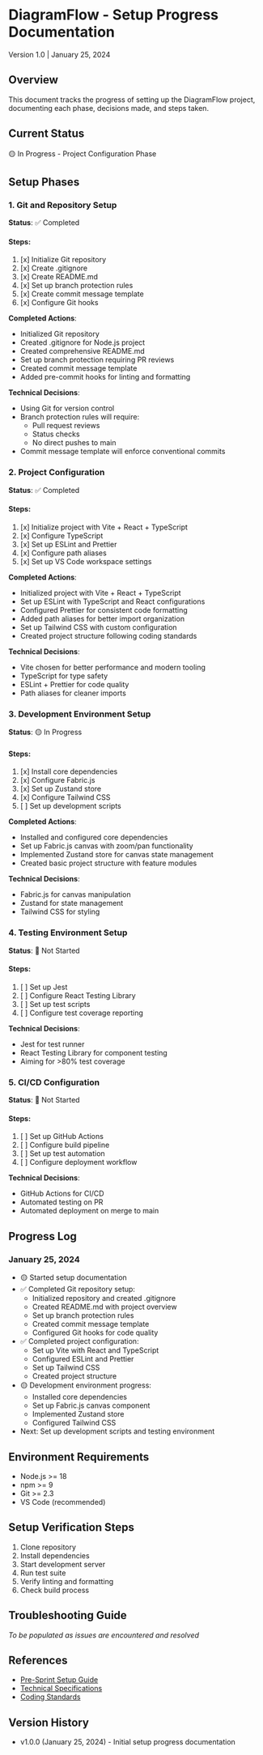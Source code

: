 # DiagramFlow - Setup Progress Documentation
Version 1.0 | January 25, 2024

## Overview
This document tracks the progress of setting up the DiagramFlow project, documenting each phase, decisions made, and steps taken.

## Current Status
🟡 In Progress - Project Configuration Phase

## Setup Phases

### 1. Git and Repository Setup
**Status**: ✅ Completed
#### Steps:
1. [x] Initialize Git repository
2. [x] Create .gitignore
3. [x] Create README.md
4. [x] Set up branch protection rules
5. [x] Create commit message template
6. [x] Configure Git hooks

**Completed Actions**:
- Initialized Git repository
- Created .gitignore for Node.js project
- Created comprehensive README.md
- Set up branch protection requiring PR reviews
- Created commit message template
- Added pre-commit hooks for linting and formatting

**Technical Decisions**:
- Using Git for version control
- Branch protection rules will require:
  - Pull request reviews
  - Status checks
  - No direct pushes to main
- Commit message template will enforce conventional commits

### 2. Project Configuration
**Status**: ✅ Completed
#### Steps:
1. [x] Initialize project with Vite + React + TypeScript
2. [x] Configure TypeScript
3. [x] Set up ESLint and Prettier
4. [x] Configure path aliases
5. [x] Set up VS Code workspace settings

**Completed Actions**:
- Initialized project with Vite + React + TypeScript
- Set up ESLint with TypeScript and React configurations
- Configured Prettier for consistent code formatting
- Added path aliases for better import organization
- Set up Tailwind CSS with custom configuration
- Created project structure following coding standards

**Technical Decisions**:
- Vite chosen for better performance and modern tooling
- TypeScript for type safety
- ESLint + Prettier for code quality
- Path aliases for cleaner imports

### 3. Development Environment Setup
**Status**: 🟡 In Progress
#### Steps:
1. [x] Install core dependencies
2. [x] Configure Fabric.js
3. [x] Set up Zustand store
4. [x] Configure Tailwind CSS
5. [ ] Set up development scripts

**Completed Actions**:
- Installed and configured core dependencies
- Set up Fabric.js canvas with zoom/pan functionality
- Implemented Zustand store for canvas state management
- Created basic project structure with feature modules

**Technical Decisions**:
- Fabric.js for canvas manipulation
- Zustand for state management
- Tailwind CSS for styling

### 4. Testing Environment Setup
**Status**: 🔴 Not Started
#### Steps:
1. [ ] Set up Jest
2. [ ] Configure React Testing Library
3. [ ] Set up test scripts
4. [ ] Configure test coverage reporting

**Technical Decisions**:
- Jest for test runner
- React Testing Library for component testing
- Aiming for >80% test coverage

### 5. CI/CD Configuration
**Status**: 🔴 Not Started
#### Steps:
1. [ ] Set up GitHub Actions
2. [ ] Configure build pipeline
3. [ ] Set up test automation
4. [ ] Configure deployment workflow

**Technical Decisions**:
- GitHub Actions for CI/CD
- Automated testing on PR
- Automated deployment on merge to main

## Progress Log

### January 25, 2024
- 🟡 Started setup documentation
- ✅ Completed Git repository setup:
  - Initialized repository and created .gitignore
  - Created README.md with project overview
  - Set up branch protection rules
  - Created commit message template
  - Configured Git hooks for code quality
- ✅ Completed project configuration:
  - Set up Vite with React and TypeScript
  - Configured ESLint and Prettier
  - Set up Tailwind CSS
  - Created project structure
- 🟡 Development environment progress:
  - Installed core dependencies
  - Set up Fabric.js canvas component
  - Implemented Zustand store
  - Configured Tailwind CSS
- Next: Set up development scripts and testing environment

## Environment Requirements
- Node.js >= 18
- npm >= 9
- Git >= 2.3
- VS Code (recommended)

## Setup Verification Steps
1. Clone repository
2. Install dependencies
3. Start development server
4. Run test suite
5. Verify linting and formatting
6. Check build process

## Troubleshooting Guide
*To be populated as issues are encountered and resolved*

## References
- [Pre-Sprint Setup Guide](../../sprints/sprint-1/pre-sprint-setup.md)
- [Technical Specifications](./technical-specifications.md)
- [Coding Standards](./coding-standards.md)

## Version History
- v1.0.0 (January 25, 2024) - Initial setup progress documentation
